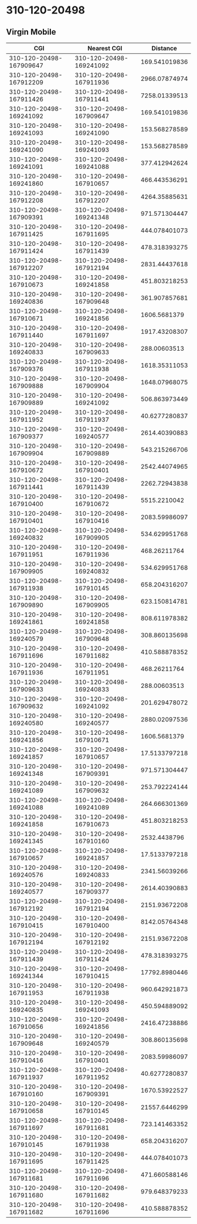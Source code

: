 # 310-120-20498
## Virgin Mobile


| CGI | Nearest CGI | Distance |
|-----|-------------|----------|
| 310-120-20498-167909647 | 310-120-20498-169241092 | 169.541019836 |
| 310-120-20498-167912209 | 310-120-20498-167911936 | 2966.07874974 |
| 310-120-20498-167911426 | 310-120-20498-167911441 | 7258.01339513 |
| 310-120-20498-169241092 | 310-120-20498-167909647 | 169.541019836 |
| 310-120-20498-169241093 | 310-120-20498-169241090 | 153.568278589 |
| 310-120-20498-169241090 | 310-120-20498-169241093 | 153.568278589 |
| 310-120-20498-169241091 | 310-120-20498-169241088 | 377.412942624 |
| 310-120-20498-169241860 | 310-120-20498-167910657 | 466.443536291 |
| 310-120-20498-167912208 | 310-120-20498-167912207 | 4264.35885631 |
| 310-120-20498-167909391 | 310-120-20498-169241348 | 971.571304447 |
| 310-120-20498-167911425 | 310-120-20498-167911695 | 444.078401073 |
| 310-120-20498-167911424 | 310-120-20498-167911439 | 478.318393275 |
| 310-120-20498-167912207 | 310-120-20498-167912194 | 2831.44437618 |
| 310-120-20498-167910673 | 310-120-20498-169241858 | 451.803218253 |
| 310-120-20498-169240836 | 310-120-20498-167909648 | 361.907857681 |
| 310-120-20498-167910671 | 310-120-20498-169241856 | 1606.5681379 |
| 310-120-20498-167911440 | 310-120-20498-167911697 | 1917.43208307 |
| 310-120-20498-169240833 | 310-120-20498-167909633 | 288.00603513 |
| 310-120-20498-167909376 | 310-120-20498-167911938 | 1618.35311053 |
| 310-120-20498-167909888 | 310-120-20498-167909904 | 1648.07968075 |
| 310-120-20498-167909889 | 310-120-20498-169241092 | 506.863973449 |
| 310-120-20498-167911952 | 310-120-20498-167911937 | 40.6277280837 |
| 310-120-20498-167909377 | 310-120-20498-169240577 | 2614.40390883 |
| 310-120-20498-167909904 | 310-120-20498-167909889 | 543.215266706 |
| 310-120-20498-167910672 | 310-120-20498-167910401 | 2542.44074965 |
| 310-120-20498-167911441 | 310-120-20498-167911439 | 2262.72943838 |
| 310-120-20498-167910400 | 310-120-20498-167910672 | 5515.2210042 |
| 310-120-20498-167910401 | 310-120-20498-167910416 | 2083.59986097 |
| 310-120-20498-169240832 | 310-120-20498-167909905 | 534.629951768 |
| 310-120-20498-167911951 | 310-120-20498-167911936 | 468.26211764 |
| 310-120-20498-167909905 | 310-120-20498-169240832 | 534.629951768 |
| 310-120-20498-167911938 | 310-120-20498-167910145 | 658.204316207 |
| 310-120-20498-167909890 | 310-120-20498-167909905 | 623.150814781 |
| 310-120-20498-169241861 | 310-120-20498-169241858 | 808.611978382 |
| 310-120-20498-169240579 | 310-120-20498-167909648 | 308.860135698 |
| 310-120-20498-167911696 | 310-120-20498-167911682 | 410.588878352 |
| 310-120-20498-167911936 | 310-120-20498-167911951 | 468.26211764 |
| 310-120-20498-167909633 | 310-120-20498-169240833 | 288.00603513 |
| 310-120-20498-167909632 | 310-120-20498-169241092 | 201.629478072 |
| 310-120-20498-169240580 | 310-120-20498-169240577 | 2880.02097536 |
| 310-120-20498-169241856 | 310-120-20498-167910671 | 1606.5681379 |
| 310-120-20498-169241857 | 310-120-20498-167910657 | 17.5133797218 |
| 310-120-20498-169241348 | 310-120-20498-167909391 | 971.571304447 |
| 310-120-20498-169241089 | 310-120-20498-167909632 | 253.792224144 |
| 310-120-20498-169241088 | 310-120-20498-169241089 | 264.666301369 |
| 310-120-20498-169241858 | 310-120-20498-167910673 | 451.803218253 |
| 310-120-20498-169241345 | 310-120-20498-167910160 | 2532.4438796 |
| 310-120-20498-167910657 | 310-120-20498-169241857 | 17.5133797218 |
| 310-120-20498-169240576 | 310-120-20498-169240833 | 2341.56039266 |
| 310-120-20498-169240577 | 310-120-20498-167909377 | 2614.40390883 |
| 310-120-20498-167912192 | 310-120-20498-167912194 | 2151.93672208 |
| 310-120-20498-167910415 | 310-120-20498-167910400 | 8142.05764348 |
| 310-120-20498-167912194 | 310-120-20498-167912192 | 2151.93672208 |
| 310-120-20498-167911439 | 310-120-20498-167911424 | 478.318393275 |
| 310-120-20498-169241344 | 310-120-20498-167910415 | 17792.8980446 |
| 310-120-20498-167911953 | 310-120-20498-167911938 | 960.642921873 |
| 310-120-20498-169240835 | 310-120-20498-169241093 | 450.594889092 |
| 310-120-20498-167910656 | 310-120-20498-169241856 | 2416.47238886 |
| 310-120-20498-167909648 | 310-120-20498-169240579 | 308.860135698 |
| 310-120-20498-167910416 | 310-120-20498-167910401 | 2083.59986097 |
| 310-120-20498-167911937 | 310-120-20498-167911952 | 40.6277280837 |
| 310-120-20498-167910160 | 310-120-20498-167909391 | 1670.53922527 |
| 310-120-20498-167910658 | 310-120-20498-167910145 | 21557.6446299 |
| 310-120-20498-167911697 | 310-120-20498-167911681 | 723.141463352 |
| 310-120-20498-167910145 | 310-120-20498-167911938 | 658.204316207 |
| 310-120-20498-167911695 | 310-120-20498-167911425 | 444.078401073 |
| 310-120-20498-167911681 | 310-120-20498-167911696 | 471.660588146 |
| 310-120-20498-167911680 | 310-120-20498-167911682 | 979.648379233 |
| 310-120-20498-167911682 | 310-120-20498-167911696 | 410.588878352 |
